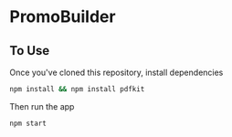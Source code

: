 # PromoBuilder

## To Use

Once you've cloned this repository, install dependencies
```bash 
npm install && npm install pdfkit
```
Then run the app
```bash
npm start
```
